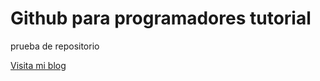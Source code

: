 # Github para programadores tutorial

prueba de repositorio

[Visita mi blog](https://twitter.com/)
